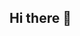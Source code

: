 ## Hi there 👋

<!--
**iamdisha/iamdisha** is a ✨ _special_ ✨ repository because its `README.md` (this file) appears on your GitHub profile.

Here are some ideas to get you started:

- 🔭 I’m a SDE enthusiast proficient in data structures and algorithms, machine learning,front end web development, Angular mobile development.
- 🌱 I’m currently exploring realms of machine learning and AI.
- 👯 I’m looking to collaborate on projects in mentioned domains.
- 🤔 Open for collaborations and inputs form other people.
- 📫 you can reach out to me -disha8700@gmail.com
- 😄 She/her
- ⚡ Just another girl who loves coffee, coding and reads to stay alive.
-->
